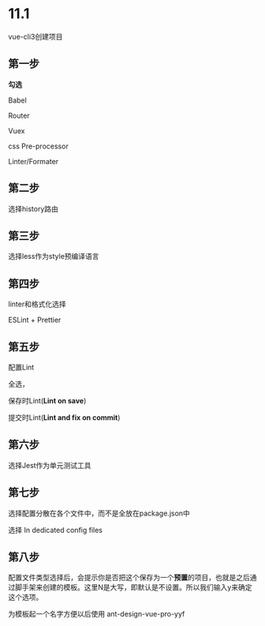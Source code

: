 # 11.1

vue-cli3创建项目

## 第一步

**勾选**

Babel

Router

Vuex

css Pre-processor

Linter/Formater

## 第二步

选择history路由

## 第三步

选择less作为style预编译语言

## 第四步

linter和格式化选择

ESLint + Prettier

## 第五步

配置Lint

全选，

保存时Lint(**Lint on save**)

提交时Lint(**Lint and fix on commit**)

## 第六步

选择Jest作为单元测试工具

## 第七步

选择配置分散在各个文件中，而不是全放在package.json中

选择 In dedicated config files

## 第八步

 配置文件类型选择后，会提示你是否把这个保存为一个**预置**的项目，也就是之后通过脚手架来创建的模板。这里N是大写，即默认是不设置。所以我们输入y来确定这个选项。 

为模板起一个名字方便以后使用 ant-design-vue-pro-yyf









